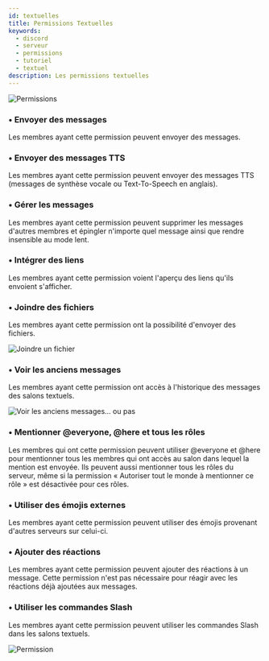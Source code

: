 ```yaml
---
id: textuelles
title: Permissions Textuelles
keywords:
  - discord
  - serveur
  - permissions
  - tutoriel
  - textuel
description: Les permissions textuelles
---
```


![Permissions](https://i.discord.fr/s2u.png)

### • Envoyer des messages

Les membres ayant cette permission peuvent envoyer des messages.

### • Envoyer des messages TTS

Les membres ayant cette permission peuvent envoyer des messages TTS (messages de synthèse vocale ou Text-To-Speech en anglais).

### • Gérer les messages

Les membres ayant cette permission peuvent supprimer les messages d'autres membres et épingler n'importe quel message ainsi que rendre insensible au mode lent.

### • Intégrer des liens

Les membres ayant cette permission voient l'aperçu des liens qu'ils envoient s'afficher.

### • Joindre des fichiers

Les membres ayant cette permission ont la possibilité d'envoyer des fichiers.

![Joindre un fichier](https://i.discord.fr/Lzd.png)

### • Voir les anciens messages

Les membres ayant cette permission ont accès à l'historique des messages des salons textuels.

![Voir les anciens messages... ou pas](https://i.discord.fr/ail.png)

### • Mentionner @everyone, @here et tous les rôles

Les membres qui ont cette permission peuvent utiliser @everyone et @here pour mentionner tous les membres qui ont accès au salon dans lequel la mention est envoyée. Ils peuvent aussi mentionner tous les rôles du serveur, même si la permission « Autoriser tout le monde à mentionner ce rôle » est désactivée pour ces rôles.

### • Utiliser des émojis externes

Les membres ayant cette permission peuvent utiliser des émojis provenant d'autres serveurs sur celui-ci.

### • Ajouter des réactions

Les membres ayant cette permission peuvent ajouter des réactions à un message. Cette permission n'est pas nécessaire pour réagir avec les réactions déjà ajoutées aux messages.


### • Utiliser les commandes Slash

Les membres ayant cette permission peuvent utiliser les commandes Slash dans les salons textuels.

![Permission](https://i.discord.fr/R88.png)
